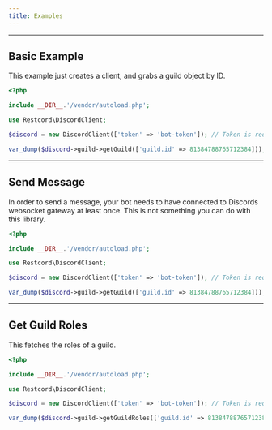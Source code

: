 ```yaml
---
title: Examples
---
```


---

## Basic Example

This example just creates a client, and grabs a guild object by ID.

```php
<?php

include __DIR__.'/vendor/autoload.php';

use Restcord\DiscordClient;

$discord = new DiscordClient(['token' => 'bot-token']); // Token is required

var_dump($discord->guild->getGuild(['guild.id' => 81384788765712384]));
```

---

## Send Message

In order to send a message, your bot needs to have connected to Discords websocket gateway at least once.
This is not something you can do with this library. 

```php
<?php

include __DIR__.'/vendor/autoload.php';

use Restcord\DiscordClient;

$discord = new DiscordClient(['token' => 'bot-token']); // Token is required

var_dump($discord->guild->getGuild(['guild.id' => 81384788765712384]));
```

---

## Get Guild Roles

This fetches the roles of a guild.

```php
<?php

include __DIR__.'/vendor/autoload.php';

use Restcord\DiscordClient;

$discord = new DiscordClient(['token' => 'bot-token']); // Token is required

var_dump($discord->guild->getGuildRoles(['guild.id' => 81384788765712384]));
```
